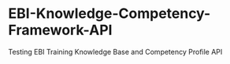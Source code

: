 # EBI-Knowledge-Competency-Framework-API
Testing EBI Training Knowledge Base and Competency Profile API
